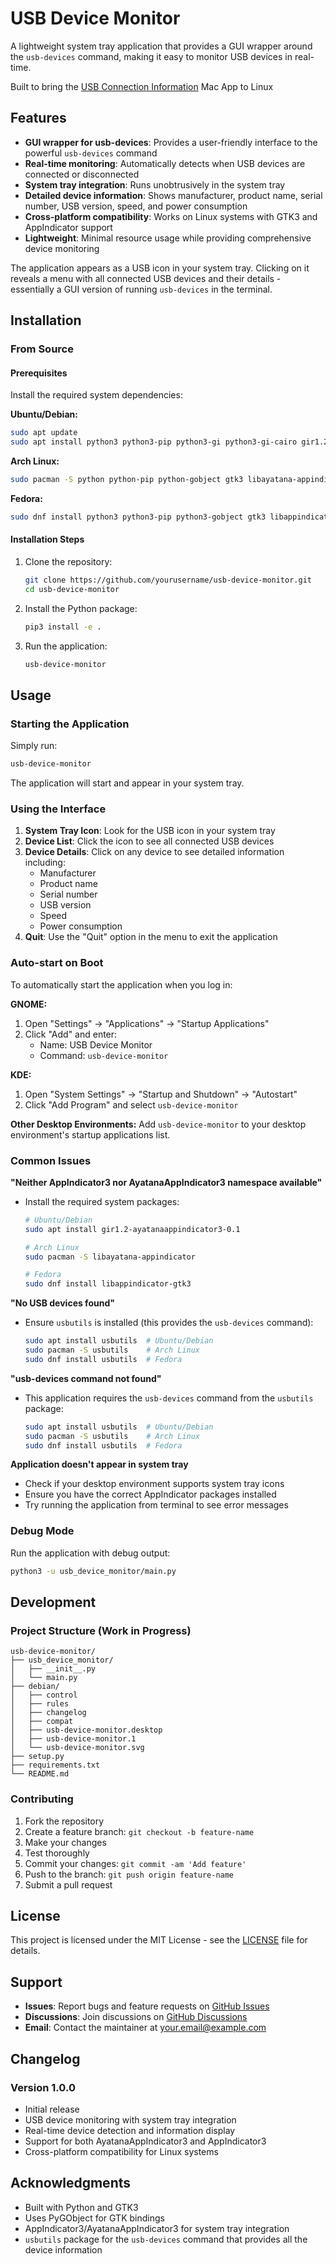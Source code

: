 # USB Device Monitor

A lightweight system tray application that provides a GUI wrapper around the `usb-devices` command, making it easy to monitor USB devices in real-time.

Built to bring the [USB Connection Information](https://apps.apple.com/app/id6747853674) Mac App to Linux

## Features

- **GUI wrapper for usb-devices**: Provides a user-friendly interface to the powerful `usb-devices` command
- **Real-time monitoring**: Automatically detects when USB devices are connected or disconnected
- **System tray integration**: Runs unobtrusively in the system tray
- **Detailed device information**: Shows manufacturer, product name, serial number, USB version, speed, and power consumption
- **Cross-platform compatibility**: Works on Linux systems with GTK3 and AppIndicator support
- **Lightweight**: Minimal resource usage while providing comprehensive device monitoring

The application appears as a USB icon in your system tray. Clicking on it reveals a menu with all connected USB devices and their details - essentially a GUI version of running `usb-devices` in the terminal.

## Installation

### From Source

#### Prerequisites

Install the required system dependencies:

**Ubuntu/Debian:**
```bash
sudo apt update
sudo apt install python3 python3-pip python3-gi python3-gi-cairo gir1.2-gtk-3.0 gir1.2-ayatanaappindicator3-0.1 usbutils
```

**Arch Linux:**
```bash
sudo pacman -S python python-pip python-gobject gtk3 libayatana-appindicator usbutils
```

**Fedora:**
```bash
sudo dnf install python3 python3-pip python3-gobject gtk3 libappindicator-gtk3 usbutils
```

#### Installation Steps

1. Clone the repository:
   ```bash
   git clone https://github.com/yourusername/usb-device-monitor.git
   cd usb-device-monitor
   ```

2. Install the Python package:
   ```bash
   pip3 install -e .
   ```

3. Run the application:
   ```bash
   usb-device-monitor
   ```

## Usage

### Starting the Application

Simply run:
```bash
usb-device-monitor
```

The application will start and appear in your system tray.

### Using the Interface

1. **System Tray Icon**: Look for the USB icon in your system tray
2. **Device List**: Click the icon to see all connected USB devices
3. **Device Details**: Click on any device to see detailed information including:
   - Manufacturer
   - Product name
   - Serial number
   - USB version
   - Speed
   - Power consumption
4. **Quit**: Use the "Quit" option in the menu to exit the application

### Auto-start on Boot

To automatically start the application when you log in:

**GNOME:**
1. Open "Settings" → "Applications" → "Startup Applications"
2. Click "Add" and enter:
   - Name: USB Device Monitor
   - Command: `usb-device-monitor`

**KDE:**
1. Open "System Settings" → "Startup and Shutdown" → "Autostart"
2. Click "Add Program" and select `usb-device-monitor`

**Other Desktop Environments:**
Add `usb-device-monitor` to your desktop environment's startup applications list.

### Common Issues

**"Neither AppIndicator3 nor AyatanaAppIndicator3 namespace available"**
- Install the required system packages:
  ```bash
  # Ubuntu/Debian
  sudo apt install gir1.2-ayatanaappindicator3-0.1
  
  # Arch Linux
  sudo pacman -S libayatana-appindicator
  
  # Fedora
  sudo dnf install libappindicator-gtk3
  ```

**"No USB devices found"**
- Ensure `usbutils` is installed (this provides the `usb-devices` command):
  ```bash
  sudo apt install usbutils  # Ubuntu/Debian
  sudo pacman -S usbutils    # Arch Linux
  sudo dnf install usbutils  # Fedora
  ```

**"usb-devices command not found"**
- This application requires the `usb-devices` command from the `usbutils` package:
  ```bash
  sudo apt install usbutils  # Ubuntu/Debian
  sudo pacman -S usbutils    # Arch Linux
  sudo dnf install usbutils  # Fedora
  ```

**Application doesn't appear in system tray**
- Check if your desktop environment supports system tray icons
- Ensure you have the correct AppIndicator packages installed
- Try running the application from terminal to see error messages

### Debug Mode

Run the application with debug output:
```bash
python3 -u usb_device_monitor/main.py
```

## Development

### Project Structure (Work in Progress)

```
usb-device-monitor/
├── usb_device_monitor/
│   ├── __init__.py
│   └── main.py
├── debian/
│   ├── control
│   ├── rules
│   ├── changelog
│   ├── compat
│   ├── usb-device-monitor.desktop
│   ├── usb-device-monitor.1
│   └── usb-device-monitor.svg
├── setup.py
├── requirements.txt
└── README.md
```

### Contributing

1. Fork the repository
2. Create a feature branch: `git checkout -b feature-name`
3. Make your changes
4. Test thoroughly
5. Commit your changes: `git commit -am 'Add feature'`
6. Push to the branch: `git push origin feature-name`
7. Submit a pull request

## License

This project is licensed under the MIT License - see the [LICENSE](LICENSE) file for details.

## Support

- **Issues**: Report bugs and feature requests on [GitHub Issues](https://github.com/yourusername/usb-device-monitor/issues)
- **Discussions**: Join discussions on [GitHub Discussions](https://github.com/yourusername/usb-device-monitor/discussions)
- **Email**: Contact the maintainer at your.email@example.com

## Changelog

### Version 1.0.0
- Initial release
- USB device monitoring with system tray integration
- Real-time device detection and information display
- Support for both AyatanaAppIndicator3 and AppIndicator3
- Cross-platform compatibility for Linux systems

## Acknowledgments

- Built with Python and GTK3
- Uses PyGObject for GTK bindings
- AppIndicator3/AyatanaAppIndicator3 for system tray integration
- `usbutils` package for the `usb-devices` command that provides all the device information 
